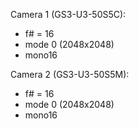 Camera 1 (GS3-U3-50S5C):

- f# = 16
- mode 0 (2048x2048)
- mono16

Camera 2 (GS3-U3-50S5M):

- f# = 16
- mode 0 (2048x2048)
- mono16
